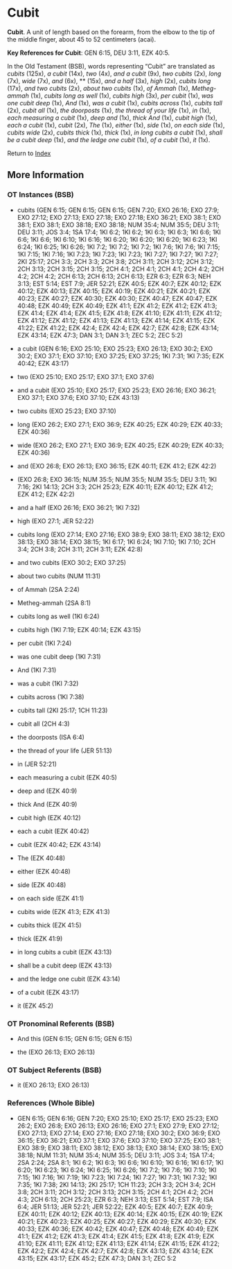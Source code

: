# Cubit
**Cubit**. 
A unit of length based on the forearm, from the elbow to the tip of the middle finger, about 45 to 52 centimeters (acai). 


**Key References for Cubit**: 
GEN 6:15, DEU 3:11, EZK 40:5. 


In the Old Testament (BSB), words representing “Cubit” are translated as 
*cubits* (125x), *a cubit* (14x), *two* (4x), *and a cubit* (9x), *two cubits* (2x), *long* (7x), *wide* (7x), *and* (6x), ** (15x), *and a half* (3x), *high* (2x), *cubits long* (17x), *and two cubits* (2x), *about two cubits* (1x), *of Ammah* (1x), *Metheg-ammah* (1x), *cubits long as well* (1x), *cubits high* (3x), *per cubit* (1x), *was one cubit deep* (1x), *And* (1x), *was a cubit* (1x), *cubits across* (1x), *cubits tall* (2x), *cubit all* (1x), *the doorposts* (1x), *the thread of your life* (1x), *in* (1x), *each measuring a cubit* (1x), *deep and* (1x), *thick And* (1x), *cubit high* (1x), *each a cubit* (1x), *cubit* (2x), *The* (1x), *either* (1x), *side* (1x), *on each side* (1x), *cubits wide* (2x), *cubits thick* (1x), *thick* (1x), *in long cubits a cubit* (1x), *shall be a cubit deep* (1x), *and the ledge one cubit* (1x), *of a cubit* (1x), *it* (1x). 




Return to [Index](00-Index.md)

## More Information

### OT Instances (BSB)

* cubits (GEN 6:15; GEN 6:15; GEN 6:15; GEN 7:20; EXO 26:16; EXO 27:9; EXO 27:12; EXO 27:13; EXO 27:18; EXO 27:18; EXO 36:21; EXO 38:1; EXO 38:1; EXO 38:1; EXO 38:18; EXO 38:18; NUM 35:4; NUM 35:5; DEU 3:11; DEU 3:11; JOS 3:4; 1SA 17:4; 1KI 6:2; 1KI 6:2; 1KI 6:3; 1KI 6:3; 1KI 6:6; 1KI 6:6; 1KI 6:6; 1KI 6:10; 1KI 6:16; 1KI 6:20; 1KI 6:20; 1KI 6:20; 1KI 6:23; 1KI 6:24; 1KI 6:25; 1KI 6:26; 1KI 7:2; 1KI 7:2; 1KI 7:2; 1KI 7:6; 1KI 7:6; 1KI 7:15; 1KI 7:15; 1KI 7:16; 1KI 7:23; 1KI 7:23; 1KI 7:23; 1KI 7:27; 1KI 7:27; 1KI 7:27; 2KI 25:17; 2CH 3:3; 2CH 3:3; 2CH 3:8; 2CH 3:11; 2CH 3:12; 2CH 3:12; 2CH 3:13; 2CH 3:15; 2CH 3:15; 2CH 4:1; 2CH 4:1; 2CH 4:1; 2CH 4:2; 2CH 4:2; 2CH 4:2; 2CH 6:13; 2CH 6:13; 2CH 6:13; EZR 6:3; EZR 6:3; NEH 3:13; EST 5:14; EST 7:9; JER 52:21; EZK 40:5; EZK 40:7; EZK 40:12; EZK 40:12; EZK 40:13; EZK 40:15; EZK 40:19; EZK 40:21; EZK 40:21; EZK 40:23; EZK 40:27; EZK 40:30; EZK 40:30; EZK 40:47; EZK 40:47; EZK 40:48; EZK 40:49; EZK 40:49; EZK 41:1; EZK 41:2; EZK 41:2; EZK 41:3; EZK 41:4; EZK 41:4; EZK 41:5; EZK 41:8; EZK 41:10; EZK 41:11; EZK 41:12; EZK 41:12; EZK 41:12; EZK 41:13; EZK 41:13; EZK 41:14; EZK 41:15; EZK 41:22; EZK 41:22; EZK 42:4; EZK 42:4; EZK 42:7; EZK 42:8; EZK 43:14; EZK 43:14; EZK 47:3; DAN 3:1; DAN 3:1; ZEC 5:2; ZEC 5:2)

* a cubit (GEN 6:16; EXO 25:10; EXO 25:23; EXO 26:13; EXO 30:2; EXO 30:2; EXO 37:1; EXO 37:10; EXO 37:25; EXO 37:25; 1KI 7:31; 1KI 7:35; EZK 40:42; EZK 43:17)

* two (EXO 25:10; EXO 25:17; EXO 37:1; EXO 37:6)

* and a cubit (EXO 25:10; EXO 25:17; EXO 25:23; EXO 26:16; EXO 36:21; EXO 37:1; EXO 37:6; EXO 37:10; EZK 43:13)

* two cubits (EXO 25:23; EXO 37:10)

* long (EXO 26:2; EXO 27:1; EXO 36:9; EZK 40:25; EZK 40:29; EZK 40:33; EZK 40:36)

* wide (EXO 26:2; EXO 27:1; EXO 36:9; EZK 40:25; EZK 40:29; EZK 40:33; EZK 40:36)

* and (EXO 26:8; EXO 26:13; EXO 36:15; EZK 40:11; EZK 41:2; EZK 42:2)

*  (EXO 26:8; EXO 36:15; NUM 35:5; NUM 35:5; NUM 35:5; DEU 3:11; 1KI 7:16; 2KI 14:13; 2CH 3:3; 2CH 25:23; EZK 40:11; EZK 40:12; EZK 41:2; EZK 41:2; EZK 42:2)

* and a half (EXO 26:16; EXO 36:21; 1KI 7:32)

* high (EXO 27:1; JER 52:22)

* cubits long (EXO 27:14; EXO 27:16; EXO 38:9; EXO 38:11; EXO 38:12; EXO 38:13; EXO 38:14; EXO 38:15; 1KI 6:17; 1KI 6:24; 1KI 7:10; 1KI 7:10; 2CH 3:4; 2CH 3:8; 2CH 3:11; 2CH 3:11; EZK 42:8)

* and two cubits (EXO 30:2; EXO 37:25)

* about two cubits (NUM 11:31)

* of Ammah (2SA 2:24)

* Metheg-ammah (2SA 8:1)

* cubits long as well (1KI 6:24)

* cubits high (1KI 7:19; EZK 40:14; EZK 43:15)

* per cubit (1KI 7:24)

* was one cubit deep (1KI 7:31)

* And (1KI 7:31)

* was a cubit (1KI 7:32)

* cubits across (1KI 7:38)

* cubits tall (2KI 25:17; 1CH 11:23)

* cubit all (2CH 4:3)

* the doorposts (ISA 6:4)

* the thread of your life (JER 51:13)

* in (JER 52:21)

* each measuring a cubit (EZK 40:5)

* deep and (EZK 40:9)

* thick And (EZK 40:9)

* cubit high (EZK 40:12)

* each a cubit (EZK 40:42)

* cubit (EZK 40:42; EZK 43:14)

* The (EZK 40:48)

* either (EZK 40:48)

* side (EZK 40:48)

* on each side (EZK 41:1)

* cubits wide (EZK 41:3; EZK 41:3)

* cubits thick (EZK 41:5)

* thick (EZK 41:9)

* in long cubits a cubit (EZK 43:13)

* shall be a cubit deep (EZK 43:13)

* and the ledge one cubit (EZK 43:14)

* of a cubit (EZK 43:17)

* it (EZK 45:2)



### OT Pronominal Referents (BSB)

* And this (GEN 6:15; GEN 6:15; GEN 6:15)

* the (EXO 26:13; EXO 26:13)



### OT Subject Referents (BSB)

* it (EXO 26:13; EXO 26:13)



### References (Whole Bible)

* GEN 6:15; GEN 6:16; GEN 7:20; EXO 25:10; EXO 25:17; EXO 25:23; EXO 26:2; EXO 26:8; EXO 26:13; EXO 26:16; EXO 27:1; EXO 27:9; EXO 27:12; EXO 27:13; EXO 27:14; EXO 27:16; EXO 27:18; EXO 30:2; EXO 36:9; EXO 36:15; EXO 36:21; EXO 37:1; EXO 37:6; EXO 37:10; EXO 37:25; EXO 38:1; EXO 38:9; EXO 38:11; EXO 38:12; EXO 38:13; EXO 38:14; EXO 38:15; EXO 38:18; NUM 11:31; NUM 35:4; NUM 35:5; DEU 3:11; JOS 3:4; 1SA 17:4; 2SA 2:24; 2SA 8:1; 1KI 6:2; 1KI 6:3; 1KI 6:6; 1KI 6:10; 1KI 6:16; 1KI 6:17; 1KI 6:20; 1KI 6:23; 1KI 6:24; 1KI 6:25; 1KI 6:26; 1KI 7:2; 1KI 7:6; 1KI 7:10; 1KI 7:15; 1KI 7:16; 1KI 7:19; 1KI 7:23; 1KI 7:24; 1KI 7:27; 1KI 7:31; 1KI 7:32; 1KI 7:35; 1KI 7:38; 2KI 14:13; 2KI 25:17; 1CH 11:23; 2CH 3:3; 2CH 3:4; 2CH 3:8; 2CH 3:11; 2CH 3:12; 2CH 3:13; 2CH 3:15; 2CH 4:1; 2CH 4:2; 2CH 4:3; 2CH 6:13; 2CH 25:23; EZR 6:3; NEH 3:13; EST 5:14; EST 7:9; ISA 6:4; JER 51:13; JER 52:21; JER 52:22; EZK 40:5; EZK 40:7; EZK 40:9; EZK 40:11; EZK 40:12; EZK 40:13; EZK 40:14; EZK 40:15; EZK 40:19; EZK 40:21; EZK 40:23; EZK 40:25; EZK 40:27; EZK 40:29; EZK 40:30; EZK 40:33; EZK 40:36; EZK 40:42; EZK 40:47; EZK 40:48; EZK 40:49; EZK 41:1; EZK 41:2; EZK 41:3; EZK 41:4; EZK 41:5; EZK 41:8; EZK 41:9; EZK 41:10; EZK 41:11; EZK 41:12; EZK 41:13; EZK 41:14; EZK 41:15; EZK 41:22; EZK 42:2; EZK 42:4; EZK 42:7; EZK 42:8; EZK 43:13; EZK 43:14; EZK 43:15; EZK 43:17; EZK 45:2; EZK 47:3; DAN 3:1; ZEC 5:2



